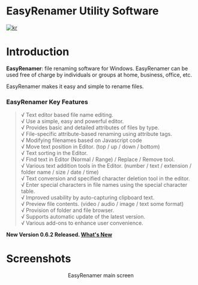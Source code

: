 # EasyRenamer Utility Software
[![kr](https://img.shields.io/badge/%EC%96%B8%EC%96%B4-%ED%95%9C%EA%B5%AD%EC%96%B4-green.svg)](https://github.com/swengkr/EasyRenamer/blob/main/README.kr.md)

Introduction
============

**EasyRenamer**: file renaming software for Windows. EasyRenamer can be used free of charge by individuals or groups at home, business, office, etc.


EasyRenamer makes it easy and simple to rename files.

<h3>EasyRenamer Key Features</h3>

> √ Text editor based file name editing.<br>
> √ Use a simple, easy and powerful editor.<br>
> √ Provides basic and detailed attributes of files by type.<br>
> √ File-specific attribute-based renaming using attribute tags.<br>
> √ Modifying filenames based on Javascript code<br>
> √ Move text position in Editor. (top / up / down / bottom)<br>
> √ Text sorting in the Editor.<br>
> √ Find text in Editor (Normal / Range) / Replace / Remove tool.<br>
> √ Various text addition tools in the Editor. (number / text / extension / folder name / size / date / time)<br>
> √ Text conversion and specified character deletion tool in the editor.<br>
> √ Enter special characters in file names using the special character table.<br>
> √ Improved usability by auto-capturing clipboard text.<br>
> √ Preview file contents. (video / audio / image / text some format)<br>
> √ Provision of folder and file browser.<br>
> √ Supports automatic update of the latest version.<br>
> √ Various add-ons to enhance user convenience.<br>

**New Version 0.6.2 Released. [What's New](https://file2.me/d/2mi249 "Download")**

Screenshots
===========
<p align="center">
  <img alt="" title="EasyRenamer main screen" src="https://raw.githubusercontent.com/swengkr/EasyRenamer/main/images/readme/kr/1.png"><br>
  EasyRenamer main screen<br><br>
  <img alt="" title="" src="https://raw.githubusercontent.com/swengkr/EasyRenamer/main/images/readme/kr/2.png"><br>
  <br>
  <img alt="" title="" src="https://raw.githubusercontent.com/swengkr/EasyRenamer/main/images/readme/kr/3.png"><br>
  <br>
  <img alt="" title="" src="https://raw.githubusercontent.com/swengkr/EasyRenamer/main/images/readme/kr/4.png"><br>
  <br>
  <img alt="" title="" src="https://raw.githubusercontent.com/swengkr/EasyRenamer/main/images/readme/kr/5.png"><br>
  <br>
  <img alt="" title="" src="https://raw.githubusercontent.com/swengkr/EasyRenamer/main/images/readme/kr/6.png"><br>
  <br>
  <img alt="" title="" src="https://raw.githubusercontent.com/swengkr/EasyRenamer/main/images/readme/kr/7.png"><br>
  <br>
  <img alt="" title="" src="https://raw.githubusercontent.com/swengkr/EasyRenamer/main/images/readme/kr/8.png"><br>
  <br>
  <img alt="" title="" src="https://raw.githubusercontent.com/swengkr/EasyRenamer/main/images/readme/kr/9.png"><br>
  <br>
  <img alt="" title="" src="https://raw.githubusercontent.com/swengkr/EasyRenamer/main/images/readme/kr/10.png"><br>
  <br>
  <img alt="" title="" src="https://raw.githubusercontent.com/swengkr/EasyRenamer/main/images/readme/kr/11.png"><br>
  <br>
  <img alt="" title="" src="https://raw.githubusercontent.com/swengkr/EasyRenamer/main/images/readme/kr/12.png"><br>
  <br>
  <img alt="" title="" src="https://raw.githubusercontent.com/swengkr/EasyRenamer/main/images/readme/kr/13.png"><br>
  <br>
  <img alt="" title="" src="https://raw.githubusercontent.com/swengkr/EasyRenamer/main/images/readme/kr/14.png"><br>
  <br>
  <img alt="" title="" src="https://raw.githubusercontent.com/swengkr/EasyRenamer/main/images/readme/kr/15.png"><br>
  <br>
  <img alt="" title="" src="https://raw.githubusercontent.com/swengkr/EasyRenamer/main/images/readme/kr/16.png"><br>
  <br>
  <img alt="" title="" src="https://raw.githubusercontent.com/swengkr/EasyRenamer/main/images/readme/kr/17.png"><br>
  <br>
  <img alt="" title="" src="https://raw.githubusercontent.com/swengkr/EasyRenamer/main/images/readme/kr/18.png"><br>
  <br>
  <img alt="" title="" src="https://raw.githubusercontent.com/swengkr/EasyRenamer/main/images/readme/kr/19.png"><br>
  <br>
  <img alt="" title="" src="https://raw.githubusercontent.com/swengkr/EasyRenamer/main/images/readme/kr/20.png"><br>
  <br>
  <img alt="" title="" src="https://raw.githubusercontent.com/swengkr/EasyRenamer/main/images/readme/kr/21.png"><br>
  <br>
</p>
